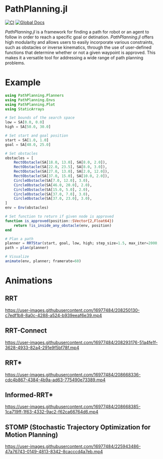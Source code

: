 # PathPlanning.jl
[![CI](https://github.com/jinbeizame007/PathPlanning.jl/actions/workflows/ci.yml/badge.svg)](https://github.com/jinbeizame007/PathPlanning.jl/actions/workflows/ci.yml)
[![Global Docs](https://github.com/jinbeizame007/PathPlanning.jl/actions/workflows/documantation.yaml/badge.svg)](https://jinbeizame007.github.io/PathPlanning.jl/dev/)

*PathPlanning.jl* is a framework for finding a path for robot or an agent to follow in order to reach a specific goal or detination. *PathPlanning.jl* offers high modularity and allows users to easily incorporate various constraints, such as obstacles or inverse kinematics, through the use of user-defined functions that determine whether or not a given waypoint is approved. This makes it a versatile tool for addressing a wide range of path planning problems.

# Example

```Julia
using PathPlanning.Planners
using PathPlanning.Envs
using PathPlanning.Plot
using StaticArrays

# Set bounds of the search space
low = SA[0.0, 0.0]
high = SA[50.0, 30.0]

# Set start and goal position
start = SA[1.0, 1.0]
goal = SA[48.0, 25.0]

# Set obstacles
obstacles = [
    RectObstacle(SA[18.0, 13.0], SA[8.0, 2.0]),
    RectObstacle(SA[22.0, 23.5], SA[8.0, 3.0]),
    RectObstacle(SA[27.0, 13.0], SA[2.0, 12.0]),
    RectObstacle(SA[37.0, 15.0], SA[10.0, 2.0]),
    CircleObstacle(SA[7.0, 12.0], 3.0),
    CircleObstacle(SA[46.0, 20.0], 2.0),
    CircleObstacle(SA[15.0, 5.0], 2.0),
    CircleObstacle(SA[37.0, 7.0], 3.0),
    CircleObstacle(SA[37.0, 23.0], 3.0),
]
env = Env(obstacles)

# Set function to return if given node is approved
function is_approved(position::SVector{2,Float64})
    return !is_inside_any_obstacle(env, position)
end

# Plan a path
planner = RRTStar(start, goal, low, high; step_size=1.5, max_iter=2000, is_approved=is_approved)
path = plan(planner)

# Visualize
animate(env, planner; framerate=60)
```

# Animations
## RRT
https://user-images.githubusercontent.com/16977484/208250130-c7edf1b8-8a0c-4288-a524-b939eeaf6e39.mp4

## RRT-Connect
https://user-images.githubusercontent.com/16977484/208293176-51a4fe1f-3628-4933-82a4-291e9f5bf78f.mp4

## RRT*
https://user-images.githubusercontent.com/16977484/208668336-cdc4b867-4384-4b9a-ad63-775490e73389.mp4

## Informed-RRT*
https://user-images.githubusercontent.com/16977484/208668385-1ca719ff-1f63-4332-9ac2-f62ca66764d6.mp4

## STOMP (Stochastic Trajectory Optimization for Motion Planning)
https://user-images.githubusercontent.com/16977484/225943486-47a76743-0149-4813-8342-8cacccd4a7eb.mp4

